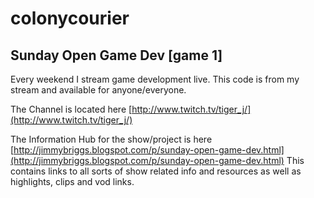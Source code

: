 colonycourier
=============

Sunday Open Game Dev [game 1]
-----------------------------

Every weekend I stream game development live. This code is from my stream and available for anyone/everyone.

The Channel is located here [http://www.twitch.tv/tiger_j/](http://www.twitch.tv/tiger_j/)

The Information Hub for the show/project is here [http://jimmybriggs.blogspot.com/p/sunday-open-game-dev.html](http://jimmybriggs.blogspot.com/p/sunday-open-game-dev.html) This contains links to all sorts of show related info and resources as well as highlights, clips and vod links.
